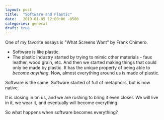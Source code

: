 ```yaml
---
layout: post
title:  "Software and Plastic"
date:   2019-01-05 12:00:00 -0500
categories: general
draft: true
---
```


One of my favorite essays is "What Screens Want" by Frank Chimero.

- Software is like plastic. 
- The plastic industry started by trying to mimic other materials - faux leather, wood grain, etc. And then we started making things that could only be made by plastic. It has the unique property of being able to _become anything_. Now, almost everything around us is made of plastic.

Software is the same. Software started of full of metaphors, but is now native.

It is closing in on us, and we are rushing to bring it even closer. We will live in it, we wear it, and eventually will become everything.

So what happens when software becomes everything?

